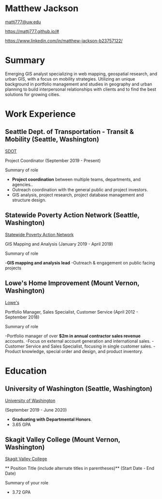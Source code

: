 # Matthew Jackson

mattj777@uw.edu

https://mattj777.github.io/#

https://www.linkedin.com/in/matthew-jackson-b23757122/

# Summary

Emerging GIS analyst specializing in web mapping, geospatial research, and urban GIS, with a focus on mobility strategies. Utilizing an unique background in portfolio management and studies in geography and urban planning to build interpersonal relationships with clients and to find the best solutions for growing cities.

# Work Experience

## Seattle Dept. of Transportation - Transit &amp; Mobility (Seattle, Washington)

[SDOT]

Project Coordinator (September 2019 - Present)

Summary of role

- **Project coordination** between multiple teams, departments, and agencies..
- Outreach coordination with the general public and project investors.
- GIS analysis, project research, project database management and structure design.

## Statewide Poverty Action Network (Seattle, Washington)

[Statewide Poverty Action Network]

GIS Mapping and Analysis (January 2019 - April 2019)

Summary of role

-**GIS mapping and analysis lead**
-Outreach &amp; engagement on public facing projects


## Lowe's Home Improvement (Mount Vernon, Washington)
[Lowe's]

Portfolio Manager, Sales Specialist, Customer Service (April 2012 - September 2018)

Summary of role

-Portfolio manager of over **$2m in annual contractor sales revenue** accounts.
-Focus on external account generation and international sales.
-Customer Service and Sales Specialist, focusing in single customer sales.
-Product knowledge, special order and design, and product inventory.




[SDOT]: https://www.seattle.gov/transportation/about-sdot/organization#transitandmobilitydivision
[Statewide Poverty Action Network]: https://povertyaction.org/
[Lowe's]: https://www.lowes.com/


# Education

## University of Washington (Seattle, Washington)

[University of Washington]

(September 2019 - June 2020)

- **Graduating with Departmental Honors**.
- 3.65 GPA


## Skagit Valley College (Mount Vernon, Washington)
[Skagit Valley College]

** Position Title (include alternate titles in parentheses)** (Start Date - End Date)

Summary of your role

- 3.72 GPA

[University of Washington]: https://www.washington.edu/
[Skagit Valley College]: https://www.skagit.edu/
[University 3]: http://www.univ3.edu
